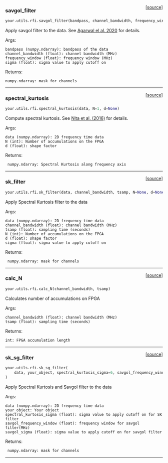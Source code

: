 <span style="float:right;">[[source]](https://github.com/thepetabyteproject/your/blob/master/your/utils/rfi.py#L10)</span>

### savgol_filter


```python
your.utils.rfi.savgol_filter(bandpass, channel_bandwidth, frequency_window=15, sigma=6)
```


Apply savgol filter to the data. See [Agarwal el al. 2020](https://arxiv.org/abs/2003.14272) for details.

Args: 

    bandpass (numpy.ndarray): bandpass of the data
    channel_bandwidth (float): channel bandwidth (MHz)
    frequency_window (float): frequency window (MHz)
    sigma (float): sigma value to apply cutoff on

Returns: 

    numpy.ndarray: mask for channels


----

<span style="float:right;">[[source]](https://github.com/thepetabyteproject/your/blob/master/your/utils/rfi.py#L32)</span>

### spectral_kurtosis


```python
your.utils.rfi.spectral_kurtosis(data, N=1, d=None)
```


Compute spectral kurtosis. See [Nita et al. (2016)](https://doi.org/10.1109/RFINT.2016.7833535) for details.

Args: 

    data (numpy.ndarray): 2D frequency time data
    N (int): Number of accumulations on the FPGA
    d (float): shape factor

Returns: 

     numpy.ndarray: Spectral Kurtosis along frequency axis


----

<span style="float:right;">[[source]](https://github.com/thepetabyteproject/your/blob/master/your/utils/rfi.py#L55)</span>

### sk_filter


```python
your.utils.rfi.sk_filter(data, channel_bandwidth, tsamp, N=None, d=None, sigma=5)
```


Apply Spectral Kurtosis filter to the data

Args: 

    data (numpy.ndarray): 2D frequency time data
    channel_bandwidth (float): channel bandwidth (MHz)
    tsamp (float): sampling time (seconds)
    N (int): Number of accumulations on the FPGA
    d (float): shape factor
    sigma (float): sigma value to apply cutoff on

Returns: 

     numpy.ndarray: mask for channels


----

<span style="float:right;">[[source]](https://github.com/thepetabyteproject/your/blob/master/your/utils/rfi.py#L84)</span>

### calc_N


```python
your.utils.rfi.calc_N(channel_bandwidth, tsamp)
```


Calculates number of accumulations on FPGA

Args: 

    channel_bandwidth (float): channel bandwidth (MHz)
    tsamp (float): sampling time (seconds)

Returns: 

    int: FPGA accumulation length


----

<span style="float:right;">[[source]](https://github.com/thepetabyteproject/your/blob/master/your/utils/rfi.py#L102)</span>

### sk_sg_filter


```python
your.utils.rfi.sk_sg_filter(
    data, your_object, spectral_kurtosis_sigma=6, savgol_frequency_window=15, savgol_sigma=5
)
```


Apply Spectral Kurtosis and Savgol filter to the data

Args: 

    data (numpy.ndarray): 2D frequency time data
    your_object: Your object
    spectral_kurtosis_sigma (float): sigma value to apply cutoff on for SK filter
    savgol_frequency_window (float): frequency window for savgol filter(MHz)
    savgol_sigma (float): sigma value to apply cutoff on for savgol filter


Returns: 

     numpy.ndarray: mask for channels


----

